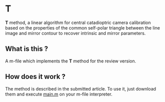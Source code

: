 # T
**T** method, a linear algorithm for central catadioptric camera calibration based on the properties of the common self-polar triangle between the line image and mirror contour to recover intrinsic and mirror parameters. 

## What is this ?

A m-file which implements the **T** method for the review version.

## How does it work ?

The method is described in the submitted article. 
To use it, just download them and execute [main.m](./main.m) on your m-file interpreter.
